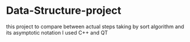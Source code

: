 # Data-Structure-project
this project to compare between actual steps taking by sort algorithm and its asymptotic notation
I used C++ and QT 
